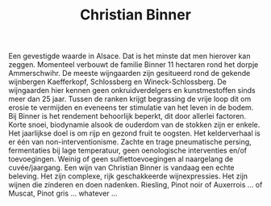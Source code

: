 ﻿---
title: Christian Binner
huis:  Domaine Binner
dept:  Haut-Rhin
regio: Alsace
photo: binner.jpg
layout: wijnhuis

wijnen:
    
    - naam:  Riesling Ammerschwirh'05
      ref:   Als 05--
      app:   A.O.C. Alsace
      type:  Blanc sec
      cep:   Riesling
      prijs: €11.50
      opm: the last bottles
    
    - naam:  Riesling'07
      ref:   Als 12--
      app:   A.O.C. Alsace
      type:  Blanc sec
      cep:   Riesling
      prijs: €11.50
      opm: the last bottles
      
    - naam:  Riesling'12
      ref:   Als 12--
      app:   A.O.C. Alsace
      type:  Blanc sec
      cep:   Riesling
      prijs: €14.87
    
    - naam:  Riesling Ammerschwihr'13
      ref:   Als 13--
      app:   A.O.C. Alsace
      type:  Blanc sec
      cep:   Riesling
      prijs: €13.00

    - naam:  Riesling Schlossberg'04 (Grand Cru)
      ref:   Als 0407
      app:   A.O.C. Alsace
      type:  Blanc sec
      cep:   Riesling
      prijs: €19.17

    - naam:  Riesling Bildstoecklé'10 
      ref:   Als 1009
      app:   A.O.C. Alsace
      type:  Blanc sec
      cep:   Riesling
      prijs: €20.45
      opm:   Last bottles
      
    - naam:  Riesling Kaefferkoph V.T.'98
      ref:   Als 9801
      app:   A.O.C. Alsace
      type:  Vendange Tardive
      cep:   Riesling
      prijs: €18.60

    - naam:  Muscat'04
      ref:   Als 0404
      app:   A.O.C. Alsace
      type:  Blanc sec
      cep:   Muscat
      prijs: €13.57

    - naam:  Muscat Cuvée Béatrice'02 
      ref:   Als 0203
      app:   A.O.C. Alsace
      type:  Blanc sec tendre
      cep:   Muscat
      prijs: €17.67
      
    - naam:  Pinot gris Hinterberg'10
      ref:   Als 1011
      app:   A.O.C. Alsace
      type:  Blanc tendre
      cep:   Pinot gris
      prijs: €17.66
      
    - naam:  Gewurztraminer non-filtré, non-sulfité'12
      ref:   
      app:   A.O.C. Alsace
      type:  Blanc sec 
      cep:   Gewurztraminer
      prijs: €14.87
   
    - naam:  Auxerrois Hinterberg'08
      ref:   Als 0807
      app:   A.O.C. Alsace
      type:  Blanc sec (sans soufre)
      cep:   Auxerrois
      prijs: €15.60
      
    - naam:  Auxerrois Hinterberg'08 (magnum)
      ref:   Als 0809
      app:   A.O.C. Alsace
      type:  Blanc sec (sans soufre)
      cep:   Auxerrois
      prijs: €31.50

    - naam:  Crémant d'Alsace KB'08 (extra brut)
      ref:   Als 12--
      app:   A.O.C. Alsace
      type:  Méthode traditionelle
      cep:   Riesling, Pinot gris
      prijs: €19.52
      
    - naam:  Blanc des Noirs'07 (37.5cl)
      ref:   Als 0709
      app:   A.O.C. Alsace
      type:  Blanc moelleux
      cep:   Pinot noir
      prijs: €19.15
      
    - naam:  Pinot noir'08
      ref:   Als 0803
      app:   A.O.C. Alsace
      type:  Rouge
      cep:   Pinot noir
      prijs: €14.57
      
    - naam:  Pinot noir'12 non-filtré (sans soufre)
      ref:   Als 12--
      app:   A.O.C. Alsace
      type:  Rouge
      cep:   Pinot noir
      prijs: €14.87
      opm:   argilo-calcaire
      
    - naam:  Pinot noir'13 non-filtré (sans soufre)
      ref:   Als 1311
      app:   A.O.C. Alsace
      type:  Rouge
      cep:   Pinot noir
      prijs: €15.10
      
    - naam:  Blanc des Noirs'07 (37.50cl)
      ref:   Als 0709
      app:   A.O.C. Alsace
      type:  Vin gris moelleux
      cep:   Pinot noir
      prijs: €19.15
      
    - naam:  Eau de Vie de Vieux Marc de Pinot gris V.T.
      ref:   Als 9801
      app:   
      type:  
      cep:   
      prijs: €34.18
      
    - naam:  Eau de Vie de Marc de Gewurztraminer V.T.
      ref:   
      app:   
      type:  
      cep:   
      prijs: €38.83
     
    - naam:  Eau de Vie de Mirabelle
      ref:   
      app:   
      type:  
      cep:   
      prijs: €47.85
       
    - naam:  Eau de Vie de Coing
      ref:   
      app:   
      type:  
      cep:   
      prijs: €47.85
      
    - naam:  Eau de Vie de Quetsch
      ref:   
      app:   
      type:  
      cep:   
      prijs: €40.33
      
    - naam:  Eau de Vie de Poire Williams
      ref:   
      app:   
      type:  
      cep:   
      prijs: €47.85
---
Een gevestigde waarde in Alsace. Dat is het minste dat men hierover kan zeggen. Momenteel verbouwt de familie Binner 11 hectaren rond het dorpje Ammerschwihr. De meeste wijngaarden zijn gesitueerd rond de gekende wijnbergen Kaefferkopf, Schlossberg en Wineck-Schlossberg. De wijngaarden hier kennen geen onkruidverdelgers en kunstmestoffen sinds meer dan 25 jaar. Tussen de ranken krijgt begrassing de vrije loop dit om erosie te vermijden en eveneens ter stimulatie van het leven in de bodem. Bij Binner is het rendement behoorlijk beperkt, dit door allerlei factoren. Korte snoei, biodynamie alsook de ouderdom van de stokken zijn er enkele. Het jaarlijkse doel is om rijp en gezond fruit te oogsten. Het kelderverhaal is er één van non-interventionisme. Zachte en trage pneumatische persing, fermentaties bij lage temperatuur, geen oenologische interventies en/of toevoegingen. Weinig of geen sulfiettoevoegingen al naargelang de cuvée/jaargang.
Een wijn van Christian Binner is vandaag een echte beleving. Het zijn complexe, rijk geschakkeerde wijnexpressies. Het zijn wijnen die zinderen en doen nadenken. Riesling, Pinot noir of Auxerrois ... of Muscat, Pinot gris ... whatever ...    
